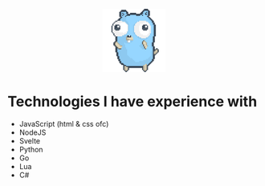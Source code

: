 <p align="center"> <img src="/images/gopher-dance-long-3x.gif" width="25%" height="auto" /> </p>

# Technologies I have experience with
- JavaScript (html & css ofc)
- NodeJS
- Svelte
- Python
- Go
- Lua
- C#
